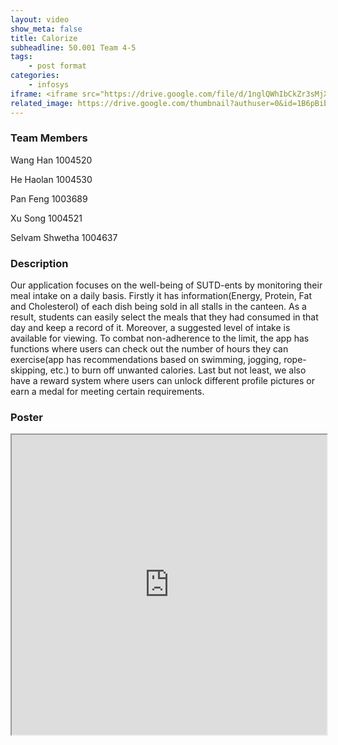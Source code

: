 ```yaml
---
layout: video
show_meta: false
title: Calorize
subheadline: 50.001 Team 4-5 
tags:
    - post format
categories:
    - infosys
iframe: <iframe src="https://drive.google.com/file/d/1nglQWhIbCkZr3sMjXrIOfwzC4UZ-CwMd/preview" width="320" height="240"></iframe>
related_image: https://drive.google.com/thumbnail?authuser=0&id=1B6pBibSSPEDc04PLak7tpaauJRWEZ9qs&sz=w300-h300-p-k-nu-iv1
---
```


### Team Members

Wang Han 1004520

He Haolan 1004530

Pan Feng 1003689

Xu Song 1004521

Selvam Shwetha 1004637  

### Description

Our application focuses on the well-being of SUTD-ents by monitoring their meal intake on a daily basis. Firstly it has information(Energy, Protein, Fat and Cholesterol) of each dish being sold in all stalls in the canteen. As a result, students can easily select the meals that they had consumed in that day and keep a record of it. Moreover, a suggested level of intake is available for viewing. To combat non-adherence to the limit, the app has functions where users can check out the number of hours they can exercise(app has recommendations based on swimming, jogging, rope-skipping, etc.) to burn off unwanted calories. Last but not least, we also have a reward system where users can unlock different profile pictures or earn a medal for meeting certain requirements.

### Poster

<iframe src="https://drive.google.com/file/d/1B6pBibSSPEDc04PLak7tpaauJRWEZ9qs/preview" width="100%" height="480"></iframe>
